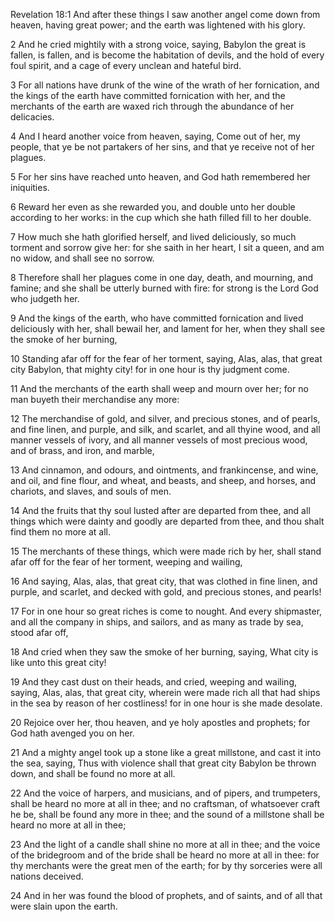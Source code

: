 Revelation 18:1 And after these things I saw another angel come down from heaven, having great power; and the earth was lightened with his glory.

2 And he cried mightily with a strong voice, saying, Babylon the great is fallen, is fallen, and is become the habitation of devils, and the hold of every foul spirit, and a cage of every unclean and hateful bird.

3 For all nations have drunk of the wine of the wrath of her fornication, and the kings of the earth have committed fornication with her, and the merchants of the earth are waxed rich through the abundance of her delicacies.

4 And I heard another voice from heaven, saying, Come out of her, my people, that ye be not partakers of her sins, and that ye receive not of her plagues.

5 For her sins have reached unto heaven, and God hath remembered her iniquities.

6 Reward her even as she rewarded you, and double unto her double according to her works: in the cup which she hath filled fill to her double.

7 How much she hath glorified herself, and lived deliciously, so much torment and sorrow give her: for she saith in her heart, I sit a queen, and am no widow, and shall see no sorrow.

8 Therefore shall her plagues come in one day, death, and mourning, and famine; and she shall be utterly burned with fire: for strong is the Lord God who judgeth her.

9 And the kings of the earth, who have committed fornication and lived deliciously with her, shall bewail her, and lament for her, when they shall see the smoke of her burning,

10 Standing afar off for the fear of her torment, saying, Alas, alas, that great city Babylon, that mighty city! for in one hour is thy judgment come.

11 And the merchants of the earth shall weep and mourn over her; for no man buyeth their merchandise any more:

12 The merchandise of gold, and silver, and precious stones, and of pearls, and fine linen, and purple, and silk, and scarlet, and all thyine wood, and all manner vessels of ivory, and all manner vessels of most precious wood, and of brass, and iron, and marble,

13 And cinnamon, and odours, and ointments, and frankincense, and wine, and oil, and fine flour, and wheat, and beasts, and sheep, and horses, and chariots, and slaves, and souls of men.

14 And the fruits that thy soul lusted after are departed from thee, and all things which were dainty and goodly are departed from thee, and thou shalt find them no more at all.

15 The merchants of these things, which were made rich by her, shall stand afar off for the fear of her torment, weeping and wailing,

16 And saying, Alas, alas, that great city, that was clothed in fine linen, and purple, and scarlet, and decked with gold, and precious stones, and pearls!

17 For in one hour so great riches is come to nought. And every shipmaster, and all the company in ships, and sailors, and as many as trade by sea, stood afar off,

18 And cried when they saw the smoke of her burning, saying, What city is like unto this great city!

19 And they cast dust on their heads, and cried, weeping and wailing, saying, Alas, alas, that great city, wherein were made rich all that had ships in the sea by reason of her costliness! for in one hour is she made desolate.

20 Rejoice over her, thou heaven, and ye holy apostles and prophets; for God hath avenged you on her.

21 And a mighty angel took up a stone like a great millstone, and cast it into the sea, saying, Thus with violence shall that great city Babylon be thrown down, and shall be found no more at all.

22 And the voice of harpers, and musicians, and of pipers, and trumpeters, shall be heard no more at all in thee; and no craftsman, of whatsoever craft he be, shall be found any more in thee; and the sound of a millstone shall be heard no more at all in thee;

23 And the light of a candle shall shine no more at all in thee; and the voice of the bridegroom and of the bride shall be heard no more at all in thee: for thy merchants were the great men of the earth; for by thy sorceries were all nations deceived.

24 And in her was found the blood of prophets, and of saints, and of all that were slain upon the earth.
